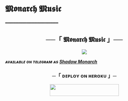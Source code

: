 # 𝕸𝖔𝖓𝖆𝖗𝖈𝖍 𝕸𝖚𝖘𝖎𝖈


━━━━━━━━━━━━━━━━━━━━

<h2 align="center">
    ──「 𝕸𝖔𝖓𝖆𝖗𝖈𝖍 𝕸𝖚𝖘𝖎𝖈 」──
</h2>

<p align="center">
  <img src="https://telegra.ph/file/95dbac8b48c8c8e4167ac.jpg">
</p>

_**ᴀᴠᴀɪʟᴀʙʟᴇ ᴏɴ ᴛᴇʟᴇɢʀᴀᴍ ᴀs [Shadow Monarch](https://t.me/MonarchRoBot)**_



<p align="center">




  <h3 align="center">
    ─「 ᴅᴇᴩʟᴏʏ ᴏɴ ʜᴇʀᴏᴋᴜ 」─
</h3>

<p align="center"><a href="https://dashboard.heroku.com/new?template=https://github.com/Solo-Dragon/MonarchMusic"> <img src="https://img.shields.io/badge/Deploy%20On%20Heroku-black?style=for-the-badge&logo=heroku" width="220" height="38.45"/></a></p>

</p>
